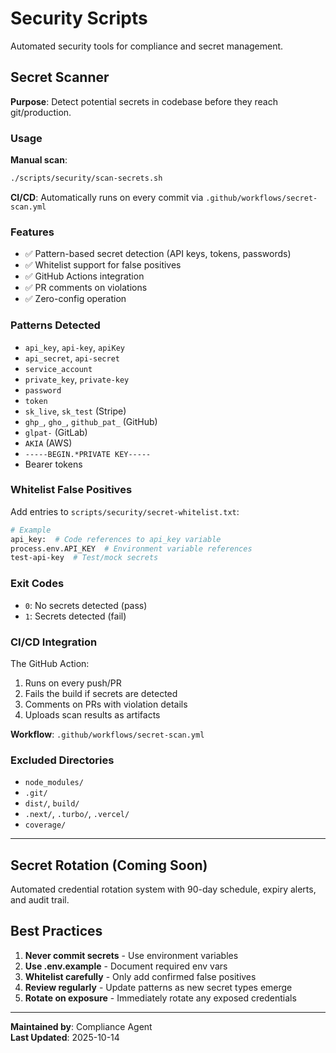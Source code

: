 # Security Scripts

Automated security tools for compliance and secret management.

## Secret Scanner

**Purpose**: Detect potential secrets in codebase before they reach git/production.

### Usage

**Manual scan**:
```bash
./scripts/security/scan-secrets.sh
```

**CI/CD**: Automatically runs on every commit via `.github/workflows/secret-scan.yml`

### Features

- ✅ Pattern-based secret detection (API keys, tokens, passwords)
- ✅ Whitelist support for false positives
- ✅ GitHub Actions integration
- ✅ PR comments on violations
- ✅ Zero-config operation

### Patterns Detected

- `api_key`, `api-key`, `apiKey`
- `api_secret`, `api-secret`
- `service_account`
- `private_key`, `private-key`
- `password`
- `token`
- `sk_live`, `sk_test` (Stripe)
- `ghp_`, `gho_`, `github_pat_` (GitHub)
- `glpat-` (GitLab)
- `AKIA` (AWS)
- `-----BEGIN.*PRIVATE KEY-----`
- Bearer tokens

### Whitelist False Positives

Add entries to `scripts/security/secret-whitelist.txt`:

```bash
# Example
api_key:  # Code references to api_key variable
process.env.API_KEY  # Environment variable references
test-api-key  # Test/mock secrets
```

### Exit Codes

- `0`: No secrets detected (pass)
- `1`: Secrets detected (fail)

### CI/CD Integration

The GitHub Action:
1. Runs on every push/PR
2. Fails the build if secrets are detected
3. Comments on PRs with violation details
4. Uploads scan results as artifacts

**Workflow**: `.github/workflows/secret-scan.yml`

### Excluded Directories

- `node_modules/`
- `.git/`
- `dist/`, `build/`
- `.next/`, `.turbo/`, `.vercel/`
- `coverage/`

---

## Secret Rotation (Coming Soon)

Automated credential rotation system with 90-day schedule, expiry alerts, and audit trail.

## Best Practices

1. **Never commit secrets** - Use environment variables
2. **Use .env.example** - Document required env vars
3. **Whitelist carefully** - Only add confirmed false positives
4. **Review regularly** - Update patterns as new secret types emerge
5. **Rotate on exposure** - Immediately rotate any exposed credentials

---

**Maintained by**: Compliance Agent  
**Last Updated**: 2025-10-14

